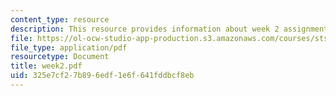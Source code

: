 ```yaml
---
content_type: resource
description: This resource provides information about week 2 assignments.
file: https://ol-ocw-studio-app-production.s3.amazonaws.com/courses/sts-005-disease-and-society-in-america-fall-2005/325e7cf27b896edf1e6f641fddbcf8eb_week2.pdf
file_type: application/pdf
resourcetype: Document
title: week2.pdf
uid: 325e7cf2-7b89-6edf-1e6f-641fddbcf8eb
---
```

